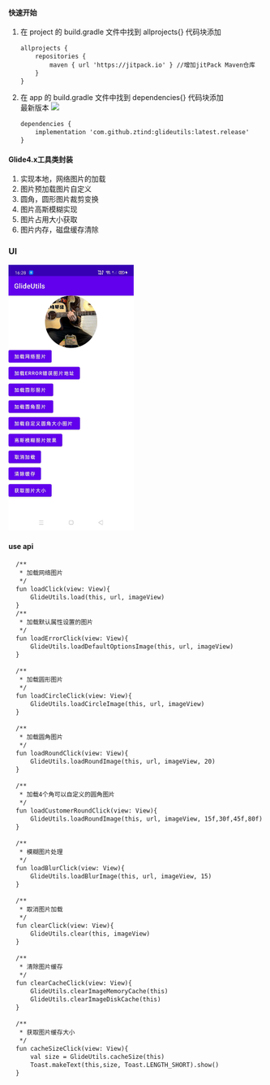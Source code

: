 #### 快速开始

1) 在 project 的 build.gradle 文件中找到 allprojects{} 代码块添加

    ```
    allprojects {
        repositories {
            maven { url 'https://jitpack.io' } //增加jitPack Maven仓库
        }
    }
    ```
2) 在 app 的 build.gradle 文件中找到 dependencies{} 代码块添加<br/>
   最新版本 <img src="https://jitpack.io/v/ztind/glideutils.svg"/>

    ```
    dependencies {
        implementation 'com.github.ztind:glideutils:latest.release'
    }
    ```

#### Glide4.x工具类封装

1. 实现本地，网络图片的加载
2. 图片预加载图片自定义
3. 圆角，圆形图片裁剪变换
4. 图片高斯模糊实现
5. 图片占用大小获取
6. 图片内存，磁盘缓存清除

### UI
<img src="screenshot/aa.jpg" width="49%"/>

#### use api

  ```
    /**
     * 加载网络图片
     */
    fun loadClick(view: View){
        GlideUtils.load(this, url, imageView)
    }
    /**
     * 加载默认属性设置的图片
     */
    fun loadErrorClick(view: View){
        GlideUtils.loadDefaultOptionsImage(this, url, imageView)
    }

    /**
     * 加载圆形图片
     */
    fun loadCircleClick(view: View){
        GlideUtils.loadCircleImage(this, url, imageView)
    }

    /**
     * 加载圆角图片
     */
    fun loadRoundClick(view: View){
        GlideUtils.loadRoundImage(this, url, imageView, 20)
    }

    /**
     * 加载4个角可以自定义的圆角图片
     */
    fun loadCustomerRoundClick(view: View){
        GlideUtils.loadRoundImage(this, url, imageView, 15f,30f,45f,80f)
    }

    /**
     * 模糊图片处理
     */
    fun loadBlurClick(view: View){
        GlideUtils.loadBlurImage(this, url, imageView, 15)
    }

    /**
     * 取消图片加载
     */
    fun clearClick(view: View){
        GlideUtils.clear(this, imageView)
    }

    /**
     * 清除图片缓存
     */
    fun clearCacheClick(view: View){
        GlideUtils.clearImageMemoryCache(this)
        GlideUtils.clearImageDiskCache(this)
    }

    /**
     * 获取图片缓存大小
     */
    fun cacheSizeClick(view: View){
        val size = GlideUtils.cacheSize(this)
        Toast.makeText(this,size, Toast.LENGTH_SHORT).show()
    }
  ```
